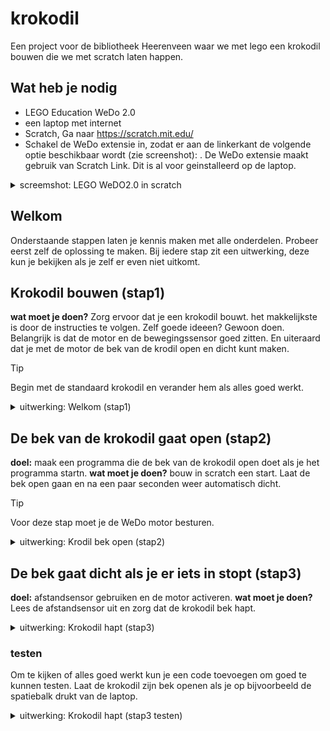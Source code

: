 # krokodil
Een project voor de bibliotheek Heerenveen waar we met lego een krokodil bouwen die we met scratch laten happen. 

## Wat heb je nodig
- LEGO Education WeDo 2.0
- een laptop met internet
- Scratch, Ga naar https://scratch.mit.edu/
- Schakel de WeDo extensie in, zodat er aan de linkerkant de volgende optie beschikbaar wordt (zie screenshot):
. De WeDo extensie maakt gebruik van Scratch Link. Dit is al voor geinstalleerd op de laptop.

<details>
<summary>screemshot: LEGO WeDO2.0 in scratch</summary>

![wedo extension](images/scratch_wedo_extension.png)

</details>


## Welkom 
Onderstaande stappen laten je kennis maken met alle onderdelen. Probeer eerst zelf de oplossing te maken. Bij iedere stap zit een uitwerking, deze kun je bekijken als je zelf er even niet uitkomt.

## Krokodil bouwen (stap1)
**wat moet je doen?** Zorg ervoor dat je een krokodil bouwt. het makkelijkste is door de instructies te volgen. 
Zelf goede ideeen? Gewoon doen. Belangrijk is dat de motor en de bewegingssensor goed zitten. En uiteraard dat je met de motor de bek van de krodil open en dicht kunt maken. 

> [!TIP]
> Begin met de standaard krokodil en verander hem als alles goed werkt.

<details>
<summary>uitwerking: Welkom (stap1)</summary>

![LEGO WeDO2.0: stap1.](images/krokodil_stap1.jpg)

</details>

## De bek van de krokodil gaat open (stap2)
**doel:** maak een programma die de bek van de krokodil open doet als je het programma startn.
**wat moet je doen?** bouw in scratch een start. Laat de bek open gaan en na een paar seconden weer automatisch dicht.

> [!TIP]
> Voor deze stap moet je de WeDo motor besturen. 


<details>
<summary>uitwerking: Krodil bek open (stap2)</summary>

![scratch: stap2](images/krokodil_stap2.jpg)

</details>


## De bek gaat dicht als je er iets in stopt (stap3)
**doel:** afstandsensor gebruiken en de motor activeren.
**wat moet je doen?** Lees de afstandsensor uit en zorg dat de krokodil bek hapt. 

<details>
<summary>uitwerking: Krokodil hapt (stap3)</summary>

![scratch: stap3](images/krokodil_stap3.jpg)

</details>

### testen
Om te kijken of alles goed werkt kun je een code toevoegen om goed te kunnen testen. Laat de krokodil zijn bek openen als je op bijvoorbeeld de spatiebalk drukt van de laptop.
<details>
<summary>uitwerking: Krokodil hapt (stap3 testen)</summary>

![scratch: stap3 tip](images/krokodil_stap3_tip.jpg)

</details>



